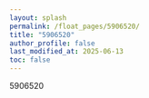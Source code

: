 ```yaml
---
layout: splash
permalink: /float_pages/5906520/
title: "5906520"
author_profile: false
last_modified_at: 2025-06-13
toc: false
---
```

 
5906520

